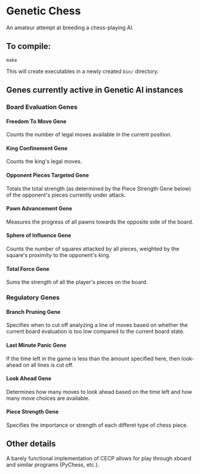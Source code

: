 # Genetic Chess
An amateur attempt at breeding a chess-playing AI.

## To compile:
`make`

This will create executables in a newly created `bin/` directory.


## Genes currently active in Genetic AI instances


### Board Evaluation Genes

#### Freedom To Move Gene
Counts the number of legal moves available in the current position.

#### King Confinement Gene
Counts the king's legal moves.

#### Opponent Pieces Targeted Gene
Totals the total strength (as determined by the Piece Strength Gene below) of
the opponent's pieces currently under attack.

#### Pawn Advancement Gene
Measures the progress of all pawns towards the opposite side of the board.

#### Sphere of Influence Gene
Counts the number of squares attacked by all pieces, weighted by the square's
proximity to the opponent's king.

#### Total Force Gene
Sums the strength of all the player's pieces on the board.



### Regulatory Genes

#### Branch Pruning Gene
Specifies when to cut off analyzing a line of moves based on whether the
current board evaluation is too low compared to the current board state.

#### Last Minute Panic Gene
If the time left in the game is less than the amount specified here, then
look-ahead on all lines is cut off.

#### Look Ahead Gene
Determines how many moves to look ahead based on the time left and how many move choices are available.

#### Piece Strength Gene
Specifies the importance or strength of each differet type of chess piece.

## Other details
A barely functional implementation of CECP allows for play through xboard and similar programs (PyChess, etc.).
